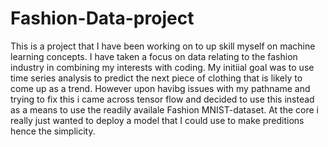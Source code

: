 # Fashion-Data-project
This is a project that I have been working on to up skill myself on machine learning concepts. I have taken a focus on data relating to the fashion industry in combining my interests with coding. My initiial goal was to use time series analysis to predict the next piece of clothing that is likely to come up as a trend. However upon havibg issues with my pathname and trying to fix this i came across tensor flow and decided to use this instead as a means to use the readily availale Fashion MNIST-dataset. At the core i really just wanted to deploy a model that I could use to make preditions hence the simplicity.
